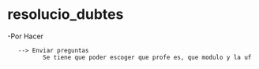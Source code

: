 # resolucio_dubtes

-Por Hacer

       --> Enviar preguntas
              Se tiene que poder escoger que profe es, que modulo y la uf 
      	
